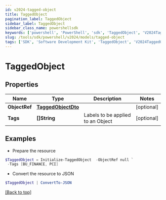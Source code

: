 ```yaml
---
id: v2024-tagged-object
title: TaggedObject
pagination_label: TaggedObject
sidebar_label: TaggedObject
sidebar_class_name: powershellsdk
keywords: ['powershell', 'PowerShell', 'sdk', 'TaggedObject', 'V2024TaggedObject'] 
slug: /tools/sdk/powershell/v2024/models/tagged-object
tags: ['SDK', 'Software Development Kit', 'TaggedObject', 'V2024TaggedObject']
---
```



# TaggedObject

## Properties

Name | Type | Description | Notes
------------ | ------------- | ------------- | -------------
**ObjectRef** | [**TaggedObjectDto**](tagged-object-dto) |  | [optional] 
**Tags** | **[]String** | Labels to be applied to an Object | [optional] 

## Examples

- Prepare the resource
```powershell
$TaggedObject = Initialize-TaggedObject  -ObjectRef null `
 -Tags [BU_FINANCE, PCI]
```

- Convert the resource to JSON
```powershell
$TaggedObject | ConvertTo-JSON
```


[[Back to top]](#) 

